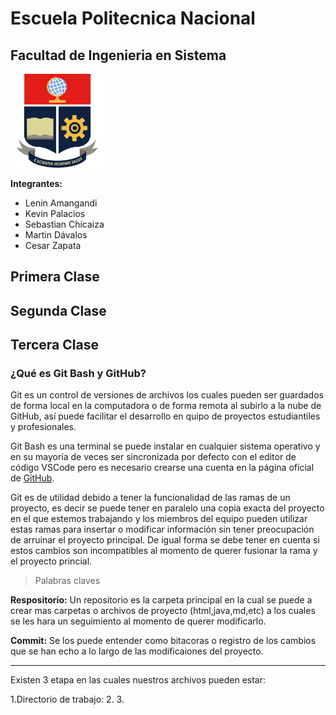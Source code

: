 # Escuela Politecnica Nacional

## Facultad de Ingenieria en Sistema

<!-- ![Logo Politecnica]( https://www.epn.edu.ec/wp-content/uploads/2022/08/logo-epn-vertical.png ) -->

<img src="recursosImgs/Logo epn 2.png" alt="Logo epn" width="150px" height="150px">

**Integrantes:**

* Lenin Amangandi
* Kevin Palacios
* Sebastian Chicaiza
* Martin Dávalos
* Cesar Zapata

## Primera Clase

## Segunda Clase

## Tercera Clase

### ¿Qué es Git Bash y GitHub?

Git es un control de versiones de archivos los cuales pueden ser guardados de forma local en la computadora o de forma remota al subirlo a la nube de GitHub, así puede facilitar el desarrollo en quipo de proyectos estudiantiles y profesionales.

Git Bash es una terminal se puede instalar en cualquier sistema operativo y en su mayoría de veces ser sincronizada por defecto con el editor de código VSCode pero es necesario crearse una cuenta en la página oficial de [GitHub](https://github.com/ "Página oficial de GitHub").

Git es de utilidad debido a tener la funcionalidad de las ramas de un proyecto, es decir se puede tener en paralelo una copia exacta del proyecto en el que estemos trabajando y los miembros del equipo pueden utilizar estas ramas para insertar o modificar información sin tener preocupación de arruinar el proyecto principal. De igual forma se debe tener en cuenta si estos cambios son incompatibles al momento de querer fusionar la rama y el proyecto princial.

>Palabras claves


**Respositorio:** Un repositorio es la carpeta principal en la cual se puede a crear mas carpetas o archivos de proyecto (html,java,md,etc) a los cuales se les hara un seguimiento al momento de querer modificarlo.

**Commit:** Se los puede entender como bitacoras o registro de los cambios que se han echo a lo largo de las modificaiones del proyecto.

___

Existen 3 etapa en las cuales nuestros archivos pueden estar:

1.Directorio de trabajo:
2.
3.

